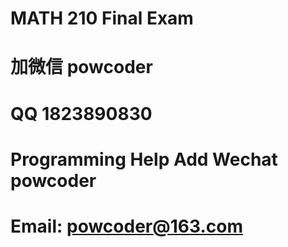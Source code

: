 # MATH 210 Final Exam
# 加微信 powcoder

# QQ 1823890830

# Programming Help Add Wechat powcoder

# Email: powcoder@163.com

